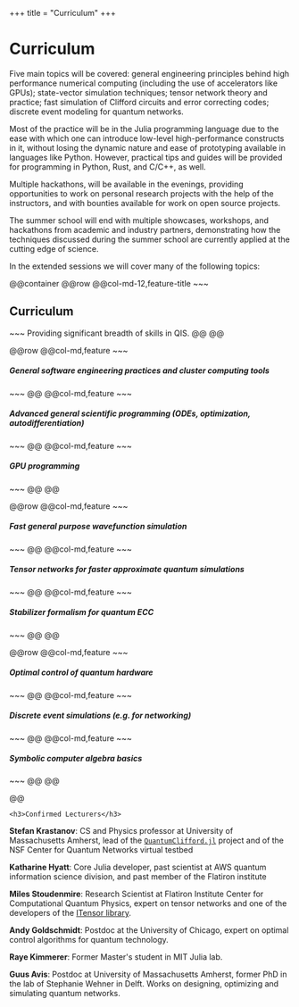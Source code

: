 +++
title = "Curriculum"
+++

# Curriculum

Five main topics will be covered: general engineering principles behind high performance numerical computing (including the use of accelerators like GPUs); state-vector simulation techniques; tensor network theory and practice; fast simulation of Clifford circuits and error correcting codes; discrete event modeling for quantum networks.

Most of the practice will be in the Julia programming language due to the ease with which one can introduce low-level high-performance constructs in it, without losing the dynamic nature and ease of prototyping available in languages like Python. However, practical tips and guides will be provided for programming in Python, Rust, and C/C++, as well.

Multiple hackathons, will be available in the evenings, providing opportunities to work on personal research projects with the help of the instructors, and with bounties available for work on open source projects.

The summer school will end with multiple showcases, workshops, and hackathons from academic and industry partners, demonstrating how the techniques discussed during the summer school are currently applied at the cutting edge of science.

In the extended sessions we will cover many of the following topics:

@@container
@@row
    @@col-md-12,feature-title
    ~~~
    <h2>Curriculum</h2>
    ~~~
    Providing significant breadth of skills in QIS.
    @@
@@

@@row
    @@col-md,feature
    ~~~
    <h5>General software engineering practices and cluster computing tools</h5>
    ~~~
    @@
    @@col-md,feature
    ~~~
    <h5>Advanced general scientific programming (ODEs, optimization, autodifferentiation)</h5>
    ~~~
    @@
    @@col-md,feature
    ~~~
    <h5>GPU programming</h5>
    ~~~
    @@
@@

@@row
    @@col-md,feature
    ~~~
    <h5>Fast general purpose wavefunction simulation</h5>
    ~~~
    @@
    @@col-md,feature
    ~~~
    <h5>Tensor networks for faster approximate quantum simulations</h5>
    ~~~
    @@
    @@col-md,feature
    ~~~
    <h5>Stabilizer formalism for quantum ECC</h5>
    ~~~
    @@
@@

@@row
    @@col-md,feature
    ~~~
    <h5>Optimal control of quantum hardware</h5>
    ~~~
    @@
    @@col-md,feature
    ~~~
    <h5>Discrete event simulations (e.g. for networking)</h5>
    ~~~
    @@
    @@col-md,feature
    ~~~
    <h5>Symbolic computer algebra basics</h5>
    ~~~
    @@
@@

@@ 


~~~
<h3>Confirmed Lecturers</h3>
~~~

**Stefan Krastanov**: CS and Physics professor at University of Massachusetts Amherst, lead of the [`QuantumClifford.jl`](https://github.com/Krastanov/QuantumClifford.jl) project and of the NSF Center for Quantum Networks virtual testbed

**Katharine Hyatt**: Core Julia developer, past scientist at AWS quantum information science division, and past member of the Flatiron institute

**Miles Stoudenmire**: Research Scientist at Flatiron Institute Center for Computational Quantum Physics, expert on tensor networks and one of the developers of the [ITensor library](https://itensor.org/).

**Andy Goldschmidt**: Postdoc at the University of Chicago, expert on optimal control algorithms for quantum technology.

**Raye Kimmerer**: Former Master's student in MIT Julia lab.

**Guus Avis**: Postdoc at University of Massachusetts Amherst, former PhD in the lab of Stephanie Wehner in Delft. Works on designing, optimizing and simulating quantum networks.
